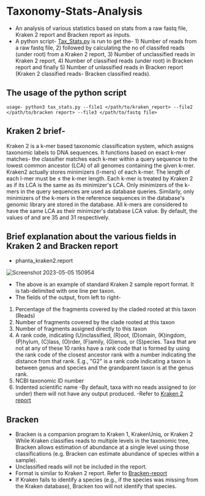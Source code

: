 # Taxonomy-Stats-Analysis
- An analysis of various statistics based on stats  from a raw fastq file, Kraken 2 report and Bracken report as inputs.
- A python script- [Tax_Stats.py](https://gist.github.com/snehacodes15/2aa54187225b01f86c57d1b0c9264ad5) is run to get the- 1) Number of reads from a raw fastq file, 2) followed by calculating the no of classifed reads (under root) from a Kraken 2 report, 3) Number of  unclassified reads in Kraken 2 report, 4) Number of classified reads (under root) in Bracken report and finally 5) Number of unlassified reads in Bracken report (Kraken 2 classified reads- Bracken classified reads). 

## The usage of the python script 
`usage- python3 tax_stats.py --file1 </path/to/kraken_report> --file2 </path/to/bracken report> --file3 </path/to/fastq file>`

## Kraken 2 brief-

 Kraken 2 is a k-mer based taxonomic classification system, which assigns taxonomic labels to DNA sequences. It functions based on exact k-mer matches- the classifier matches each k-mer within a query sequence to the lowest common ancestor (LCA) of all genomes containing the given k-mer. Kraken2 actually stores minimizers (l-mers) of each k-mer. The length of each l-mer must be ≤ the k-mer length. Each k-mer is treated by Kraken 2 as if its LCA is the same as its minimizer's LCA. Only minimizers of the k-mers in the query sequences are used as database queries. Similarly, only minimizers of the k-mers in the reference sequences in the database's genomic library are stored in the database. All k-mers are considered to have the same LCA as their minimizer's database LCA value. By default, the values of 
 and are 35 and 31 respectively.


## Brief explanation about the various fields in Kraken 2 and Bracken report

- phanta_kraken2.report

![Screenshot 2023-05-05 150954](https://user-images.githubusercontent.com/129862776/236425422-31f2a040-931a-4f9b-8ba8-89d2c4368f19.jpg)

- The above is an example of standard Kraken 2 sample report format. It is tab-delimited with one line per taxon.
- The fields of the output, from left to right-
1. Percentage of the fragments covered by the claded rooted at this taxon (Reads)
2. Number of fragments covered by the clade rooted at this taxon
3. Number of fragments assigned directly to this taxon
4. A rank code, indicating (U)nclassified, (R)oot, (D)omain, (K)ingdom, (P)hylum, (C)lass, (O)rder, (F)amily, (G)enus, or (S)pecies. Taxa that are not at any of these 10 ranks have a rank code that is formed by using the rank code of the closest ancestor rank with a number indicating the distance from that rank. E.g., "G2" is a rank code indicating a taxon is between genus and species and the grandparent taxon is at the genus rank.
5. NCBI taxonomic ID number
6. Indented scientific name
-By default, taxa with no reads assigned to (or under) them will not have any output produced.
-Refer to [Kraken 2 report](https://github.com/DerrickWood/kraken2/blob/master/docs/MANUAL.markdown#sample-report-output-format)

## Bracken 
- Bracken is a companion program to Kraken 1, KrakenUniq, or Kraken 2 While Kraken classifies reads to multiple levels in the taxonomic tree, Bracken allows estimation of abundance at a single level using those classifications (e.g. Bracken can estimate abundance of species within a sample).
- Unclassified reads will not be included in the report.
- Format is similar to Kraken 2 report. Refer to [Bracken-report](https://github.com/jenniferlu717/Bracken#output-kraken-style-bracken-report)
- If Kraken fails to identify a species (e.g., if the species was missing from the Kraken database), Bracken too will not identify that species.


